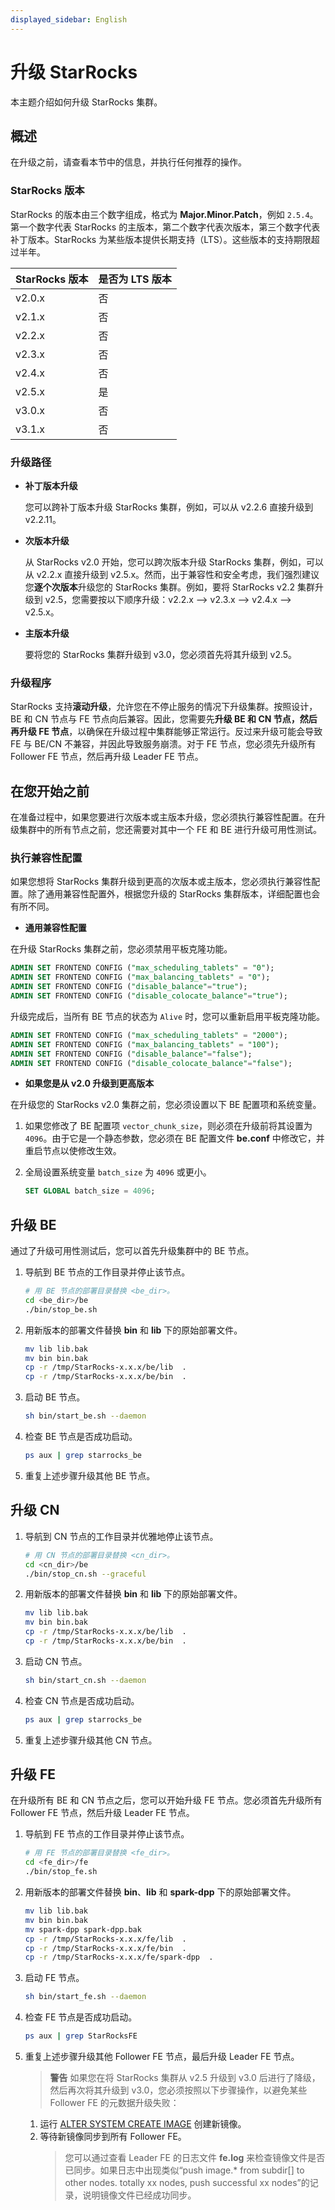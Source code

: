 ```yaml
---
displayed_sidebar: English
---
```


# 升级 StarRocks

本主题介绍如何升级 StarRocks 集群。

## 概述

在升级之前，请查看本节中的信息，并执行任何推荐的操作。

### StarRocks 版本

StarRocks 的版本由三个数字组成，格式为 **Major.Minor.Patch**，例如 `2.5.4`。第一个数字代表 StarRocks 的主版本，第二个数字代表次版本，第三个数字代表补丁版本。StarRocks 为某些版本提供长期支持（LTS）。这些版本的支持期限超过半年。

|**StarRocks 版本**|**是否为 LTS 版本**|
|---|---|
|v2.0.x|否|
|v2.1.x|否|
|v2.2.x|否|
|v2.3.x|否|
|v2.4.x|否|
|v2.5.x|是|
|v3.0.x|否|
|v3.1.x|否|

### 升级路径

- **补丁版本升级**

  您可以跨补丁版本升级 StarRocks 集群，例如，可以从 v2.2.6 直接升级到 v2.2.11。

- **次版本升级**

  从 StarRocks v2.0 开始，您可以跨次版本升级 StarRocks 集群，例如，可以从 v2.2.x 直接升级到 v2.5.x。然而，出于兼容性和安全考虑，我们强烈建议您**逐个次版本**升级您的 StarRocks 集群。例如，要将 StarRocks v2.2 集群升级到 v2.5，您需要按以下顺序升级：v2.2.x --> v2.3.x --> v2.4.x --> v2.5.x。

- **主版本升级**

  要将您的 StarRocks 集群升级到 v3.0，您必须首先将其升级到 v2.5。

### 升级程序

StarRocks 支持**滚动升级**，允许您在不停止服务的情况下升级集群。按照设计，BE 和 CN 节点与 FE 节点向后兼容。因此，您需要先**升级 BE 和 CN 节点，然后再升级 FE 节点**，以确保在升级过程中集群能够正常运行。反过来升级可能会导致 FE 与 BE/CN 不兼容，并因此导致服务崩溃。对于 FE 节点，您必须先升级所有 Follower FE 节点，然后再升级 Leader FE 节点。

## 在您开始之前

在准备过程中，如果您要进行次版本或主版本升级，您必须执行兼容性配置。在升级集群中的所有节点之前，您还需要对其中一个 FE 和 BE 进行升级可用性测试。

### 执行兼容性配置

如果您想将 StarRocks 集群升级到更高的次版本或主版本，您必须执行兼容性配置。除了通用兼容性配置外，根据您升级的 StarRocks 集群版本，详细配置也会有所不同。

- **通用兼容性配置**

在升级 StarRocks 集群之前，您必须禁用平板克隆功能。

```SQL
ADMIN SET FRONTEND CONFIG ("max_scheduling_tablets" = "0");
ADMIN SET FRONTEND CONFIG ("max_balancing_tablets" = "0");
ADMIN SET FRONTEND CONFIG ("disable_balance"="true");
ADMIN SET FRONTEND CONFIG ("disable_colocate_balance"="true");
```

升级完成后，当所有 BE 节点的状态为 `Alive` 时，您可以重新启用平板克隆功能。

```SQL
ADMIN SET FRONTEND CONFIG ("max_scheduling_tablets" = "2000");
ADMIN SET FRONTEND CONFIG ("max_balancing_tablets" = "100");
ADMIN SET FRONTEND CONFIG ("disable_balance"="false");
ADMIN SET FRONTEND CONFIG ("disable_colocate_balance"="false");
```

- **如果您是从 v2.0 升级到更高版本**

在升级您的 StarRocks v2.0 集群之前，您必须设置以下 BE 配置项和系统变量。

1. 如果您修改了 BE 配置项 `vector_chunk_size`，则必须在升级前将其设置为 `4096`。由于它是一个静态参数，您必须在 BE 配置文件 **be.conf** 中修改它，并重启节点以使修改生效。
2. 全局设置系统变量 `batch_size` 为 `4096` 或更小。

   ```SQL
   SET GLOBAL batch_size = 4096;
   ```

## 升级 BE

通过了升级可用性测试后，您可以首先升级集群中的 BE 节点。

1. 导航到 BE 节点的工作目录并停止该节点。

   ```Bash
   # 用 BE 节点的部署目录替换 <be_dir>。
   cd <be_dir>/be
   ./bin/stop_be.sh
   ```

2. 用新版本的部署文件替换 **bin** 和 **lib** 下的原始部署文件。

   ```Bash
   mv lib lib.bak 
   mv bin bin.bak
   cp -r /tmp/StarRocks-x.x.x/be/lib  .
   cp -r /tmp/StarRocks-x.x.x/be/bin  .
   ```

3. 启动 BE 节点。

   ```Bash
   sh bin/start_be.sh --daemon
   ```

4. 检查 BE 节点是否成功启动。

   ```Bash
   ps aux | grep starrocks_be
   ```

5. 重复上述步骤升级其他 BE 节点。

## 升级 CN

1. 导航到 CN 节点的工作目录并优雅地停止该节点。

   ```Bash
   # 用 CN 节点的部署目录替换 <cn_dir>。
   cd <cn_dir>/be
   ./bin/stop_cn.sh --graceful
   ```

2. 用新版本的部署文件替换 **bin** 和 **lib** 下的原始部署文件。

   ```Bash
   mv lib lib.bak 
   mv bin bin.bak
   cp -r /tmp/StarRocks-x.x.x/be/lib  .
   cp -r /tmp/StarRocks-x.x.x/be/bin  .
   ```

3. 启动 CN 节点。

   ```Bash
   sh bin/start_cn.sh --daemon
   ```

4. 检查 CN 节点是否成功启动。

   ```Bash
   ps aux | grep starrocks_be
   ```

5. 重复上述步骤升级其他 CN 节点。

## 升级 FE

在升级所有 BE 和 CN 节点之后，您可以开始升级 FE 节点。您必须首先升级所有 Follower FE 节点，然后升级 Leader FE 节点。

1. 导航到 FE 节点的工作目录并停止该节点。

   ```Bash
   # 用 FE 节点的部署目录替换 <fe_dir>。
   cd <fe_dir>/fe
   ./bin/stop_fe.sh
   ```

2. 用新版本的部署文件替换 **bin**、**lib** 和 **spark-dpp** 下的原始部署文件。

   ```Bash
   mv lib lib.bak 
   mv bin bin.bak
   mv spark-dpp spark-dpp.bak
   cp -r /tmp/StarRocks-x.x.x/fe/lib  .   
   cp -r /tmp/StarRocks-x.x.x/fe/bin  .
   cp -r /tmp/StarRocks-x.x.x/fe/spark-dpp  .
   ```

3. 启动 FE 节点。

   ```Bash
   sh bin/start_fe.sh --daemon
   ```

4. 检查 FE 节点是否成功启动。

   ```Bash
   ps aux | grep StarRocksFE
   ```

5. 重复上述步骤升级其他 Follower FE 节点，最后升级 Leader FE 节点。

      > **警告**
      > 如果您在将 StarRocks 集群从 v2.5 升级到 v3.0 后进行了降级，然后再次将其升级到 v3.0，您必须按照以下步骤操作，以避免某些 Follower FE 的元数据升级失败：
   1. 运行 [ALTER SYSTEM CREATE IMAGE](../sql-reference/sql-statements/Administration/ALTER_SYSTEM.md) 创建新镜像。
   2. 等待新镜像同步到所有 Follower FE。
      > 您可以通过查看 Leader FE 的日志文件 **fe.log** 来检查镜像文件是否已同步。如果日志中出现类似“push image.* from subdir[] to other nodes. totally xx nodes, push successful xx nodes”的记录，说明镜像文件已经成功同步。